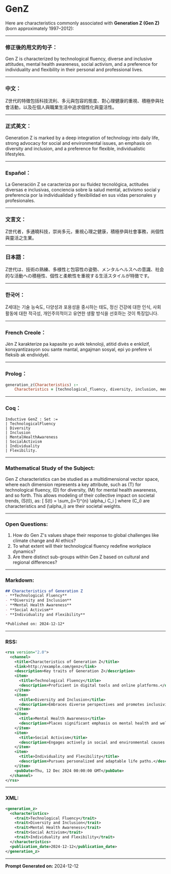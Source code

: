 # GenZ

Here are characteristics commonly associated with **Generation Z (Gen Z)** (born approximately 1997–2012):

---

### 修正後的用文的句子：
Gen Z is characterized by technological fluency, diverse and inclusive attitudes, mental health awareness, social activism, and a preference for individuality and flexibility in their personal and professional lives.

---

### 中文：
Z世代的特徵包括科技流利、多元與包容的態度、對心理健康的重視、積極參與社會活動，以及在個人與職業生活中追求個性化與靈活性。

---

### 正式英文：
Generation Z is marked by a deep integration of technology into daily life, strong advocacy for social and environmental issues, an emphasis on diversity and inclusion, and a preference for flexible, individualistic lifestyles.

---

### Español：
La Generación Z se caracteriza por su fluidez tecnológica, actitudes diversas e inclusivas, conciencia sobre la salud mental, activismo social y preferencia por la individualidad y flexibilidad en sus vidas personales y profesionales.

---

### 文言文：
Z世代者，多通曉科技，崇尚多元，重視心理之健康，積極參與社會事務，尚個性與靈活之生業。

---

### 日本語：
Z世代は、技術の熟練、多様性と包容性の姿勢、メンタルヘルスへの意識、社会的な活動への積極性、個性と柔軟性を重視する生活スタイルが特徴です。

---

### 한국어：
Z세대는 기술 능숙도, 다양성과 포용성을 중시하는 태도, 정신 건강에 대한 인식, 사회 활동에 대한 적극성, 개인주의적이고 유연한 생활 방식을 선호하는 것이 특징입니다.

---

### French Creole：
Jèn Z karakterize pa kapasite yo avèk teknoloji, atitid divès e enklizif, konsyantizasyon sou sante mantal, angajman sosyal, epi yo prefere vi fleksib ak endividyèl.

---

### Prolog：
```prolog
generation_z(Characteristics) :-
    Characteristics = [technological_fluency, diversity, inclusion, mental_health_awareness, social_activism, individuality, flexibility].
```

---

### Coq：
```coq
Inductive GenZ : Set :=
| TechnologicalFluency
| Diversity
| Inclusion
| MentalHealthAwareness
| SocialActivism
| Individuality
| Flexibility.
```

---

### Mathematical Study of the Subject:
Gen Z characteristics can be studied as a multidimensional vector space, where each dimension represents a key attribute, such as \(T\) for technological fluency, \(D\) for diversity, \(M\) for mental health awareness, and so forth. This allows modeling of their collective impact on societal trends, \(S(t)\), as:
\[
S(t) = \sum_{i=1}^{n} \alpha_i C_i
\]
where \(C_i\) are characteristics and \(\alpha_i\) are their societal weights.

---

### Open Questions:
1. How do Gen Z's values shape their response to global challenges like climate change and AI ethics?
2. To what extent will their technological fluency redefine workplace dynamics?
3. Are there distinct sub-groups within Gen Z based on cultural and regional differences?

---

### Markdown:
```markdown
## Characteristics of Generation Z
- **Technological Fluency**
- **Diversity and Inclusion**
- **Mental Health Awareness**
- **Social Activism**
- **Individuality and Flexibility**

*Published on: 2024-12-12*
```

---

### RSS:
```xml
<rss version="2.0">
  <channel>
    <title>Characteristics of Generation Z</title>
    <link>http://example.com/genz</link>
    <description>Key traits of Generation Z</description>
    <item>
      <title>Technological Fluency</title>
      <description>Proficient in digital tools and online platforms.</description>
    </item>
    <item>
      <title>Diversity and Inclusion</title>
      <description>Embraces diverse perspectives and promotes inclusivity.</description>
    </item>
    <item>
      <title>Mental Health Awareness</title>
      <description>Places significant emphasis on mental health and well-being.</description>
    </item>
    <item>
      <title>Social Activism</title>
      <description>Engages actively in social and environmental causes.</description>
    </item>
    <item>
      <title>Individuality and Flexibility</title>
      <description>Pursues personalized and adaptable life paths.</description>
    </item>
    <pubDate>Thu, 12 Dec 2024 00:00:00 GMT</pubDate>
  </channel>
</rss>
```

---

### XML:
```xml
<generation_z>
  <characteristics>
    <trait>Technological Fluency</trait>
    <trait>Diversity and Inclusion</trait>
    <trait>Mental Health Awareness</trait>
    <trait>Social Activism</trait>
    <trait>Individuality and Flexibility</trait>
  </characteristics>
  <publication_date>2024-12-12</publication_date>
</generation_z>
```

---

**Prompt Generated on:** 2024-12-12
